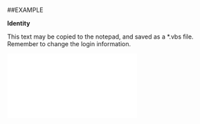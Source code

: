 

##EXAMPLE

**Identity**

This text may be copied to the notepad, and saved as a *.vbs file. Remember to change the login information.

![](../../Examples/vbs/SOCriterion.Identity.vb.txt)






